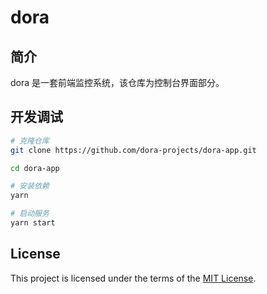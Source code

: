 # dora

## 简介

dora 是一套前端监控系统，该仓库为控制台界面部分。

## 开发调试

```bash
# 克隆仓库
git clone https://github.com/dora-projects/dora-app.git

cd dora-app

# 安装依赖
yarn

# 启动服务
yarn start
```

## License

This project is licensed under the terms of the [MIT License](https://github.com/dora-projects/dora-server/blob/master/LICENSE).

